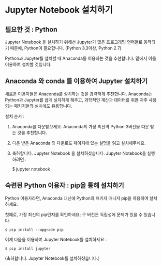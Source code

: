 # Jupyter Notebook 설치하기

## 필요한 것 : Python

Jupyter Notebook 을 설치하기 위해선 Jupyter가 많은 프로그래밍 언어들로 동작되기 때문에, Python이 필요합니다. (Python 3.3이상, Python 2.7)

Python과 Jupyter를 설치할 때 Anaconda를 이용하는 것을 추천합니다. 밑에서 이를 이용하여 설치할 것입니다.

## Anaconda 와 conda 를 이용하여 Jupyter 설치하기

새로운 이용자들은 Anaconda를 설치하는 것을 강력하게 추천합니다. Anaconda는 Python과 Jupyter를 쉽게 설치하게 해주고, 과학적인 계산과 데이터를 위한 자주 사용되는 패키지들의 설치에도 유용합니다.

설치 순서 :

1.  Anaconda를 다운받으세요. Anaconda의 가장 최신의 Python 3버전을 다운 받는 것을 추천합니다.
2.  다운 받은 Anaconda 의 다운로드 페이지에 있는 설명을 읽고 설치해주세요.
3.  축하합니다. Jupyter Notebook 을 설치하셨습니다. Jupyter Notebook을 실행하려면 :


    $ jupyter notebook

## 숙련된 Python 이용자 : pip을 통해 설치하기

Python 이용자라면, Anaconda 대신에 Python의 패키지 매니저 pip을 이용하여 설치하세요.

첫째로, 가장 최신의 pip인지를 확인하세요; 구 버전은 독립성에 문제가 있을 수 있습니다.

    $ pip install --upgrade pip

이제 다음을 이용하여 Jupyter Notebook를 설치하세요 :

    $ pip install jupyter

(축하합니다. Jupyter Notebook를 설치하셨습니다.)
